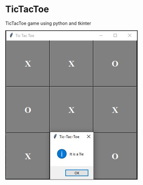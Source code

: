 # TicTacToe
TicTacToe game using python and tkinter


![alt text](https://github.com/YashSerai/TicTacToe/blob/main/Tie.JPG)

